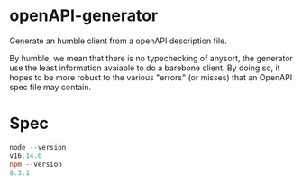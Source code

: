# openAPI-generator
Generate an humble client from a openAPI description file.

By humble, we mean that there is no typechecking of anysort, the generator use the least information avaiable to do a barebone client. By doing so, it hopes to be more robust to the various "errors" (or misses) that an OpenAPI spec file may contain.

# Spec

```ps1
node --version
v16.14.0
npm --version
8.3.1
```
